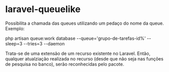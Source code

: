 # laravel-queuelike
Possibilita a chamada das queues utilizando um pedaço do nome da queue. Exemplo:

php artisan queue:work database --queue='grupo-de-tarefas-id%' --sleep=3 --tries=3 --daemon

Trata-se de uma extensão de um recurso existente no Laravel. Então, qualquer atualziação realizada no recurso (desde que não seja nas funções de pesquisa no banco), serão reconhecidas pelo pacote.

